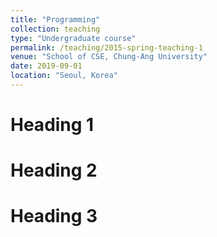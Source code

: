 ```yaml
---
title: "Programming"
collection: teaching
type: "Undergraduate course"
permalink: /teaching/2015-spring-teaching-1
venue: "School of CSE, Chung-Ang University"
date: 2019-09-01
location: "Seoul, Korea"
---
```


Heading 1
======

Heading 2
======

Heading 3
======
